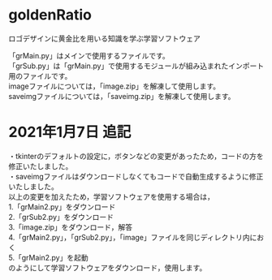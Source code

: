 # goldenRatio
ロゴデザインに黄金比を用いる知識を学ぶ学習ソフトウェア

「grMain.py」はメインで使用するファイルです。  
「grSub.py」は「grMain.py」で使用するモジュールが組み込まれたインポート用のファイルです。  
imageファイルについては，「image.zip」を解凍して使用します。  
saveimgファイルについては，「saveimg.zip」を解凍して使用します。  

# 2021年1月7日 追記
・tkinterのデフォルトの設定に，ボタンなどの変更があったため，コードの方を修正いたしました。  
・saveimgファイルはダウンロードしなくてもコードで自動生成するように修正いたしました。  
以上の変更を加えたため，学習ソフトウェアを使用する場合は，  
1.「grMain2.py」をダウンロード  
2.「grSub2.py」をダウンロード  
3.「image.zip」をダウンロード，解答  
4.「grMain2.py」，「grSub2.py」，「image」ファイルを同じディレクトリ内におく  
5.「grMain2.py」を起動  
のようにして学習ソフトウェアをダウンロード，使用します。
